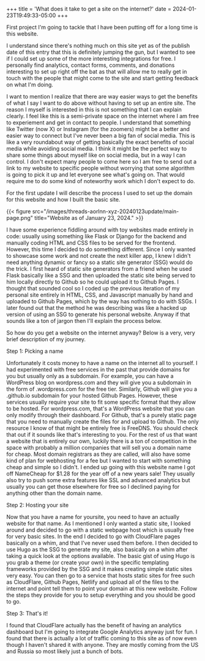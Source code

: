 +++
title = 'What does it take to get a site on the internet?'
date = 2024-01-23T19:49:33-05:00
+++

First project I'm going to tackle that I have been putting off for a long time is this website.

I understand since there's nothing much on this site yet as of the publish date of this entry that this is definitely jumping the gun, but I wanted to see if I could set up some of the more interesting integrations for free. I personally find analytics, contact forms, comments, and donations interesting to set up right off the bat as that will allow me to really get in touch with the people that might come to the site and start getting feedback on what I'm doing.

I want to mention I realize that there are way easier ways to get the benefits of what I say I want to do above without having to set up an entire site. The reason I myself is interested in this is not something that I can explain clearly. I feel like this is a semi-private space on the internet where I am free to experiement and get in contact to people. I understand that something like Twitter (now X) or Instagram (for the zoomers) might be a better and easier way to connect but I've never been a big fan of social media. This is like a very roundabout way of getting basically the exact benefits of social media while avoiding social media. I think it might be the perfect way to share some things about myself like on social media, but in a way I can control. I don't expect many people to come here so I am free to send out a link to my website to specific people without worrying that some algorithm is going to pick it up and let everyone see what's going on. That would require me to do some kind of noteworthy work which I don't expect to do.

For the first update I will describe the process I used to set up the domain for this website and how I built the basic site.

{{< figure src="/images/threads-aorlnn-xyz-20240123update/main-page.png" title="Website as of January 23, 2024." >}}

I have some experience fiddling around with toy websites made entirely in code: usually using something like Flask or Django for the backend and manually coding HTML and CSS files to be served for the frontend. However, this time I decided to do something different. Since I only wanted to showcase some work and not create the next killer app, I knew I didn't need anything dynamic or fancy so a static site generator (SSG) would do the trick. I first heard of static site generators from a friend when he used Flask basically like a SSG and then uploaded the static site being served to him locally directly to Github so he could upload it to Github Pages. I thought that sounded cool so I coded up the previous iteration of my personal site entirely in HTML, CSS, and Javascript manually by hand and uploaded to Github Pages, which by the way has nothing to do with SSGs. I later found out that the method he was describing was like a hacked up version of using an SSG to generate his personal website. Anyway if that sounds like a ton of jargon then I'll explain the process below.

So how do you get a website on the internet anyway? Below is a very, very brief description of my journey.

Step 1: Picking a name

Unfortunately it costs money to have a name on the internet all to yourself. I had experimented with free services in the past that provide domains for you but usually only as a subdomain. For example, you can have a WordPress blog on wordpress.com and they will give you a subdomain in the form of <your-name>.wordpress.com for the free tier. Similarly, Github will give you a <your-name>.github.io subdomain for your hosted Github Pages. However, these services usually require your site to fit some specific format that they allow to be hosted. For wordpress.com, that's a WordPress website that you can only modify through their dashboard. For Github, that's a purely static page that you need to manually create the files for and upload to Github. The only resource I know of that might be entirely free is FreeDNS. You should check that out if it sounds like that's interesting to you. For the rest of us that want a website that is entirely our own, luckily there is a ton of competition in the space with probably a million companies that will sell you a domain name for cheap. Most domain registrars as they are called, will also have some kind of plan for webhosting for a fee but I wanted to start with something cheap and simple so I didn't. I ended up going with this website name I got off NameCheap for $1.28 for the year off of a new years sale! They usually also try to push some extra features like SSL and advanced analytics but usually you can get those elsewhere for free so I declined paying for anything other than the domain name.

Step 2: Hosting your site

Now that you have a name for yoursite, you need to have an actually website for that name. As I mentioned I only wanted a static site, I looked around and decided to go with a static webpage host which is usually free for very basic sites. In the end I decided to go with CloudFlare pages basically on a whim, and that I've never used them before. I then decided to use Hugo as the SSG to generate my site, also basically on a whim after taking a quick look at the options available. The basic gist of using Hugo is you grab a theme (or create your own) in the specific templating frameworks provided by the SSG and it makes creating simple static sites very easy. You can then go to a service that hosts static sites for free such as CloudFlare, Github Pages, Netlify and upload all of the files to the internet and point tell them to point your domain at this new website. Follow the steps they provide for you to setup everything and you should be good to go.

Step 3: That's it!

I found that CloudFlare actually has the benefit of having an analytics dashboard but I'm going to integrate Google Analytics anyway just for fun. I found that there is actually a lot of traffic coming to this site as of now even though I haven't shared it with anyone. They are mostly coming from the US and Russia so most likely just a bunch of bots.